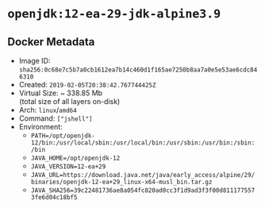 # `openjdk:12-ea-29-jdk-alpine3.9`

## Docker Metadata

- Image ID: `sha256:0c68e7c5b7a0cb1612ea7b14c460d1f165ae7250b8aa7a0e5e53ae6cdc846310`
- Created: `2019-02-05T20:38:42.767744425Z`
- Virtual Size: ~ 338.85 Mb  
  (total size of all layers on-disk)
- Arch: `linux`/`amd64`
- Command: `["jshell"]`
- Environment:
  - `PATH=/opt/openjdk-12/bin:/usr/local/sbin:/usr/local/bin:/usr/sbin:/usr/bin:/sbin:/bin`
  - `JAVA_HOME=/opt/openjdk-12`
  - `JAVA_VERSION=12-ea+29`
  - `JAVA_URL=https://download.java.net/java/early_access/alpine/29/binaries/openjdk-12-ea+29_linux-x64-musl_bin.tar.gz`
  - `JAVA_SHA256=39c22481736ae8a054fc820ad0cc3f1d9ad3f3f00d8111775573fe6d04c18bf5`
